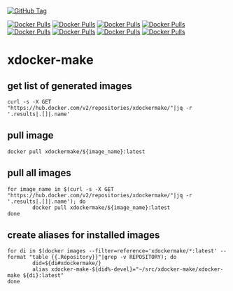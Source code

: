 [![GitHub Tag](https://github.com/ivan-danov/xdocker-make/actions/workflows/build_deb.yml/badge.svg)](https://github.com/ivan-danov/xdocker-make/releases)

[![Docker Pulls](https://img.shields.io/docker/pulls/xdockermake/precise-devel?label=Precise%20docker%20pulls)](https://hub.docker.com/r/xdockermake/precise-devel)
[![Docker Pulls](https://img.shields.io/docker/pulls/xdockermake/xenial-devel?label=Xenial%20docker%20pulls)](https://hub.docker.com/r/xdockermake/xenial-devel)
[![Docker Pulls](https://img.shields.io/docker/pulls/xdockermake/bionic-devel?label=Bionic%20docker%20pulls)](https://hub.docker.com/r/xdockermake/bionic-devel)
[![Docker Pulls](https://img.shields.io/docker/pulls/xdockermake/focal-devel?label=Focal%20docker%20pulls)](https://hub.docker.com/r/xdockermake/focal-devel)
[![Docker Pulls](https://img.shields.io/docker/pulls/xdockermake/jammy-devel?label=Jammy%20docker%20pulls)](https://hub.docker.com/r/xdockermake/jammy-devel)
[![Docker Pulls](https://img.shields.io/docker/pulls/xdockermake/jammy-mysql-cluster-devel?label=Jammy%20mysql%20cluster%20docker%20pulls)](https://hub.docker.com/rxdockermake/jammy-mysql-cluster-devel)
[![Docker Pulls](https://img.shields.io/docker/pulls/xdockermake/pi-jammy-devel?label=RaspberryPi%20Jammy%20docker%20pulls)](https://hub.docker.com/rxdockermake/pi-jammy-devel)
[![Docker Pulls](https://img.shields.io/docker/pulls/xdockermake/pi-bullseye-devel?label=RaspberryPi%20Bullseye%20docker%20pulls)](https://hub.docker.com/r/xdockermake/pi-bullseye-devel)

# xdocker-make

## get list of generated images

```
curl -s -X GET "https://hub.docker.com/v2/repositories/xdockermake/"|jq -r '.results|.[]|.name'
```

## pull image

```
docker pull xdockermake/${image_name}:latest
```

## pull all images

```
for image_name in $(curl -s -X GET "https://hub.docker.com/v2/repositories/xdockermake/"|jq -r '.results|.[]|.name'); do
        docker pull xdockermake/${image_name}:latest
done
```

## create aliases for installed images

```
for di in $(docker images --filter=reference='xdockermake/*:latest' --format "table {{.Repository}}"|grep -v REPOSITORY); do
        did=${di#xdockermake/}
        alias xdocker-make-${did%-devel}="~/src/xdocker-make/xdocker-make ${di}:latest"
done
```
